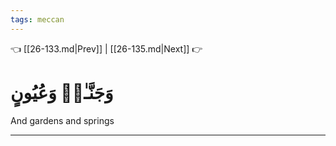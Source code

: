 ```yaml
---
tags: meccan
---
```


👈 [[26-133.md|Prev]] | [[26-135.md|Next]] 👉

# وَجَنَّـٰتٖ وَعُيُونٍ

And gardens and springs

---

